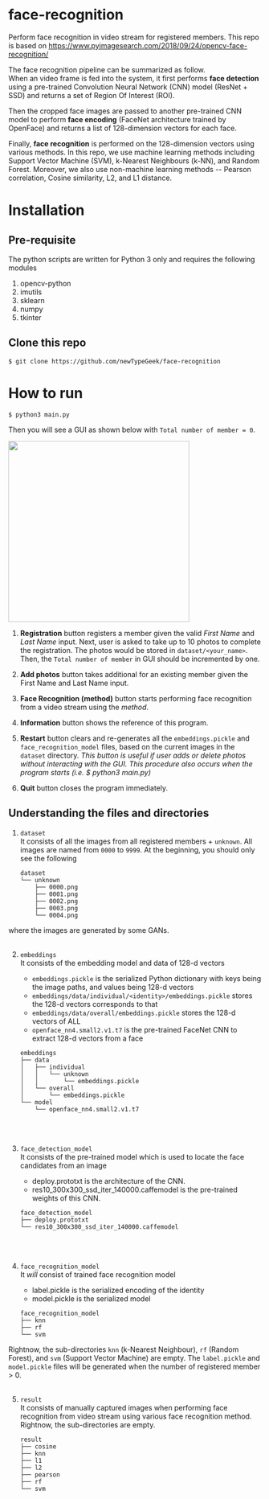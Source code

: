 # face-recognition
Perform face recognition in video stream for registered members. This repo is based on https://www.pyimagesearch.com/2018/09/24/opencv-face-recognition/<br>

The face recognition pipeline can be summarized as follow. <br>
When an video frame is fed into the system, it first performs **face detection** using a pre-trained Convolution Neural Network (CNN) model (ResNet + SSD) and returns a set of Region Of Interest (ROI). <br>

Then the cropped face images are passed to another pre-trained CNN model to perform **face encoding** (FaceNet architecture trained by OpenFace) and returns a list of 128-dimension vectors for each face.<br>

Finally, **face recognition** is performed on the 128-dimension vectors using various methods. In this repo, we use machine learning methods including Support Vector Machine (SVM), k-Nearest Neighbours (k-NN), and Random Forest. Moreover, we also use non-machine learning methods -- Pearson correlation, Cosine similarity, L2, and L1 distance.

# Installation
## Pre-requisite
The python scripts are written for Python 3 only and requires the following modules <br>
1. opencv-python
2. imutils
3. sklearn
4. numpy
5. tkinter

## Clone this repo
`$ git clone https://github.com/newTypeGeek/face-recognition`

# How to run
`$ python3 main.py`

Then you will see a GUI as shown below with `Total number of member = 0`.<br>

<img src="https://github.com/newTypeGeek/face-recognition/blob/master/gui.png" width="360">

1. **Registration** button registers a member given the valid *First Name* and *Last Name* input. Next, user is asked to
   take up to 10 photos to complete the registration. The photos would be stored in `dataset/<your_name>`. Then, the `Total number of member` in GUI should be incremented by one.

2. **Add photos** button takes additional for an existing member given the First Name and Last Name input.

3. **Face Recognition (method)** button starts performing face recognition from a video stream using the *method*.

4. **Information** button shows the reference of this program.

5. **Restart** button clears and re-generates all the `embeddings.pickle` and `face_recognition_model` files, based on the current images in the `dataset` directory.
*This button is useful if user adds or delete photos without interacting with the GUI.
This procedure also occurs when the program starts (i.e. $ python3 main.py)*

6. **Quit** button closes the program immediately.



## Understanding the files and directories
1. `dataset` <br> 
It consists of all the images from all registered members + `unknown`.
All images are named from `0000` to `9999`. At the beginning, you should only see the following
    ```
    dataset
    └── unknown
        ├── 0000.png
        ├── 0001.png
        ├── 0002.png
        ├── 0003.png
        └── 0004.png
    ```
where the images are generated by some GANs.<br><br>


2. `embeddings` <br>
    It consists of the embedding model and data of 128-d vectors
    - `embeddings.pickle` is the serialized Python dictionary with keys being the image paths, and values being 128-d vectors
    - `embeddings/data/individual/<identity>/embeddings.pickle` stores the 128-d vectors
      corresponds to that <identity>
    - `embeddings/data/overall/embeddings.pickle` stores the 128-d vectors of ALL <identity>
    - `openface_nn4.small2.v1.t7` is the pre-trained FaceNet CNN to extract 128-d vectors from a face
    ```
    embeddings
    ├── data
    │   ├── individual
    │   │   └── unknown
    │   │       └── embeddings.pickle
    │   └── overall
    │       └── embeddings.pickle
    └── model
        └── openface_nn4.small2.v1.t7
    ```
    <br><br>

3. `face_detection_model`<br>
    It consists of the pre-trained model which is used to locate the face candidates from an image
    - deploy.prototxt is the architecture of the CNN.
    - res10_300x300_ssd_iter_140000.caffemodel is the pre-trained weights of this CNN.
    ```
    face_detection_model
    ├── deploy.prototxt
    └── res10_300x300_ssd_iter_140000.caffemodel
    ```
    <br><br>

4. `face_recognition_model`<br>
    It *will* consist of trained face recognition model
    - label.pickle is the serialized encoding of the identity
    - model.pickle is the serialized model<br>
    ```
    face_recognition_model
    ├── knn
    ├── rf
    └── svm
    ```
Rightnow, the sub-directories `knn` (k-Nearest Neighbour), `rf` (Random Forest), and `svm` (Support Vector Machine) are empty.
The `label.pickle` and `model.pickle` files will be generated when the number of registered member > 0.<br><br>

5. `result`<br>
    It consists of manually captured images when performing face recognition from video stream 
    using various face recognition method. Rightnow, the sub-directories are empty.
    ```
    result
    ├── cosine
    ├── knn
    ├── l1
    ├── l2
    ├── pearson
    ├── rf
    └── svm
    ```
